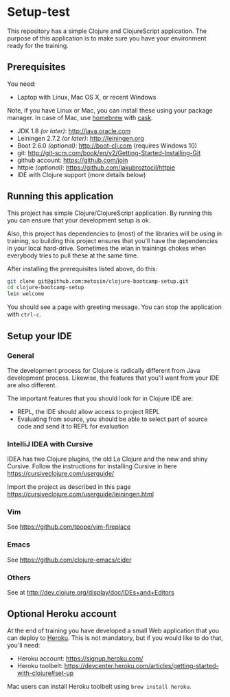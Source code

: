 # Setup-test

This repository has a simple Clojure and ClojureScript application. The
purpose of this application is to make sure you have your environment
ready for the training.

## Prerequisites

You need:

* Laptop with Linux, Mac OS X, or recent Windows

Note, if you have Linux or Mac, you can install these using your package
manager. In case of Mac, use [homebrew](http://brew.sh) with
[cask](http://caskroom.io).

* JDK 1.8 _(or later)_: http://java.oracle.com
* Leiningen 2.7.2 _(or later)_: http://leiningen.org
* Boot 2.6.0 _(optional)_: http://boot-clj.com (requires Windows 10)
* git: http://git-scm.com/book/en/v2/Getting-Started-Installing-Git
* github account: https://github.com/join
* httpie _(optional)_: https://github.com/jakubroztocil/httpie
* IDE with Clojure support (more details below)

## Running this application

This project has simple Clojure/ClojureScript application. By running
this you can ensure that your development setup is ok.

Also, this project has dependencies to (most) of the libraries will be
using in training, so building this project ensures that you'll have the
dependencies in your local hard-drive. Sometimes the wlan in trainings
chokes when everybody tries to pull these at the same time.

After installing the prerequisites listed above, do this:

```bash
git clone git@github.com:metosin/clojure-bootcamp-setup.git
cd clojure-bootcamp-setup
lein welcome
```

You should see a page with greeting message. You can stop the
application with `ctrl-c`.

## Setup your IDE

### General

The development process for Clojure is radically different from Java
development process. Likewise, the features that you'll want from your
IDE are also different.

The important features that you should look for in Clojure IDE are:

* REPL, the IDE should allow access to project REPL
* Evaluating from source, you should be able to select part of source
  code and send it to REPL for evaluation

### IntelliJ IDEA with Cursive

IDEA has two Clojure plugins, the old La Clojure and the new and
shiny Cursive. Follow the instructions for installing Cursive in
here https://cursiveclojure.com/userguide/

Import the project as described in this page
https://cursiveclojure.com/userguide/leiningen.html

### Vim

See https://github.com/tpope/vim-fireplace

### Emacs

See https://github.com/clojure-emacs/cider

### Others

See at http://dev.clojure.org/display/doc/IDEs+and+Editors

## Optional Heroku account

At the end of training you have developed a small Web application that
you can deploy to [Heroku](https://heroku.com/). This is not mandatory,
but if you would like to do that, you'll need:

* Heroku account: https://signup.heroku.com/
* Heroku toolbelt: https://devcenter.heroku.com/articles/getting-started-with-clojure#set-up

Mac users can install Heroku toolbelt using `brew install heroku`.
